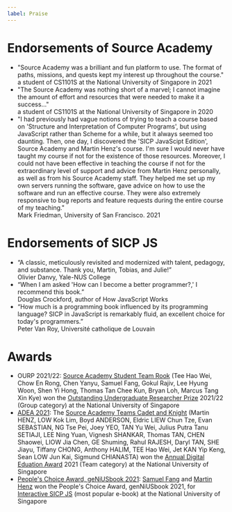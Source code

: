 ```yaml
---
label: Praise
---
```


# Endorsements of Source Academy

- "Source Academy was a brilliant and fun platform to use. The format of paths, missions, and quests kept my interest up throughout the course."  
a student of CS1101S at the National University of Singapore in 2021
- "The Source Academy was nothing short of a marvel; I cannot imagine the amount of effort and resources that were needed to make it a success..."  
a student of CS1101S at the National University of Singapore in 2020
- "I had previously had vague notions of trying to teach a course based on 'Structure and Interpretation of Computer Programs', but using JavaScript rather than Scheme for a while, but it always seemed too daunting.  Then, one day, I discovered the 'SICP JavaScipt Edition', Source Academy and Martin Henz's course.  I'm sure I would never have taught my course if not for the existence of those resources.  Moreover, I could not have been effective in teaching the course if not for the extraordinary level of support and advice from Martin Henz personally, as well as from his Source Academy staff. They helped me set up my own servers running the software, gave advice on how to use the software and run an effective course. They were also extremely responsive to bug reports and feature requests during the entire course of my teaching."  
Mark Friedman, University of San Francisco. 2021

# Endorsements of SICP JS

- “A classic, meticulously revisited and modernized with talent, pedagogy, and substance. Thank you, Martin, Tobias, and Julie!”  
Olivier Danvy, Yale-NUS College
- “When I am asked 'How can I become a better programmer?,' I recommend this book.”  
Douglas Crockford, author of How JavaScript Works
- “How much is a programming book influenced by its programming language? SICP in JavaScript is remarkably fluid, an excellent choice for today's programmers.”  
Peter Van Roy, Université catholique de Louvain


# Awards

- OURP 2021/22: [Source Academy Student Team Rook](https://sourceacademy.org/contributors)
(Tee Hao Wei, Chow En Rong, Chen Yanyu, Samuel Fang, Gokul Rajiv, Lee Hyung Woon, Shen Yi Hong, Thomas Tan Chee Kun, Bryan Loh, Marcus Tang Xin Kye)
won the [Outstanding Undergraduate Researcher Prize](https://www.nus.edu.sg/registrar/academic-information-policies/education-at-nus/medals-and-prizes-(university-level)/rules-of-award---o) 2021/22 (Group category) at the National University of Singapore
- [ADEA 2021](https://nus.edu.sg/cdtl/teaching-and-learning-quality/teaching-awards/teaching-award-winners#ATEA%20Winners): The [Source Academy Teams Cadet and Knight](https://sourceacademy.org/contributors)
(Martin HENZ,
LOW Kok Lim,
Boyd ANDERSON,
Eldric LIEW Chun Tze,
Evan SEBASTIAN,
NG Tse Pei,
Joey YEO,
TAN Yu Wei,
Julius Putra Tanu SETIAJI,
LEE Ning Yuan,
Vignesh SHANKAR,
Thomas TAN,
CHEN Shaowei,
LIOW Jia Chen,
GE Shuming,
Rahul RAJESH,
Daryl TAN,
SHE Jiayu,
Tiffany CHONG,
Anthony HALIM,
TEE Hao Wei,
Jet KAN Yip Keng,
Sean LOW Jun Kai, 
Sigmund CHIANASTA)
won the [Annual Digital Eduation Award](https://www.nus.edu.sg/cdtl/teaching-and-learning-quality/teaching-awards/types-of-awards/nus-annual-digital-education-award) 2021 (Team category) at the National University of Singapore
- [People's Choice Award, geNiUSbook 2021](https://credentials.nus.edu.sg/7db4ddae-a789-434f-91d9-d48bab9bb50f): [Samuel Fang](https://github.com/samuelfangjw) and [Martin Henz](https://github.com/martin-henz) won the People's Choice Award, genNiUSbook 2021, for [Interactive SICP JS](https://sourceacademy.org/sicpjs) (most popular e-book) at the National University of Singapore
